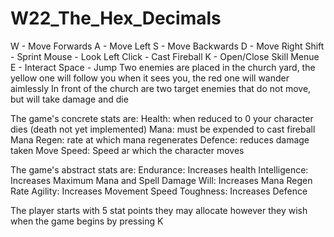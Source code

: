 # W22_The_Hex_Decimals
W - Move Forwards
A - Move Left
S - Move Backwards
D - Move Right
Shift - Sprint
Mouse - Look
Left Click - Cast Fireball
K - Open/Close Skill Menue
E - Interact
Space - Jump
Two enemies are placed in the church yard, the yellow one will follow you when it sees you, the red one will wander aimlessly
In front of the church are two target enemies that do not move, but will take damage and die

The game's concrete stats are:
Health: when reduced to 0 your character dies (death not yet implemented)
Mana: must be expended to cast fireball
Mana Regen: rate at which mana regenerates
Defence: reduces damage taken
Move Speed: Speed ar which the character moves

The game's abstract stats are:
Endurance: Increases health
Intelligence: Increases Maximum Mana and Spell Damage
Will: Increases Mana Regen Rate
Agility: Increases Movement Speed
Toughness: Increases Defence

The player starts with 5 stat points they may allocate however they wish when the game begins by pressing K
